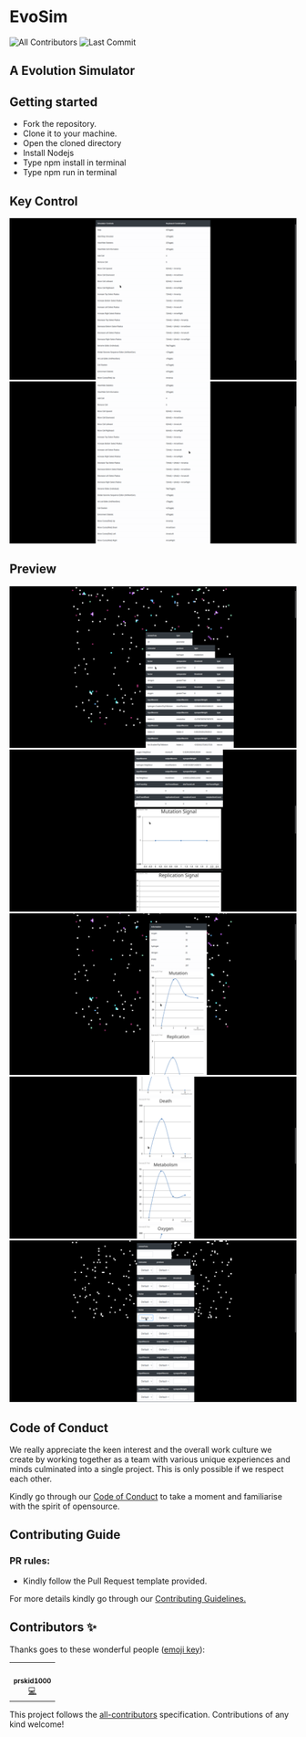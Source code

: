 # EvoSim
![All Contributors](https://img.shields.io/github/contributors/prskid1000/EvoSim)
![Last Commit](https://img.shields.io/github/last-commit/prskid1000/EvoSim)

## A Evolution Simulator

## Getting started

- Fork the repository.
- Clone it to your machine.
- Open the cloned directory
- Install Nodejs
- Type npm install in terminal
- Type npm run in terminal

## Key Control

![1](https://github.com/prskid1000/EvoSim/blob/main/Preview/11.png?raw=true)
![1](https://github.com/prskid1000/EvoSim/blob/main/Preview/12.png?raw=true)

## Preview

![1](https://github.com/prskid1000/EvoSim/blob/main/Preview/1.png?raw=true)
![1](https://github.com/prskid1000/EvoSim/blob/main/Preview/2.png?raw=true)
![1](https://github.com/prskid1000/EvoSim/blob/main/Preview/3.png?raw=true)
![1](https://github.com/prskid1000/EvoSim/blob/main/Preview/4.png?raw=true)
![1](https://github.com/prskid1000/EvoSim/blob/main/Preview/5.png?raw=true)

## Code of Conduct

We really appreciate the keen interest and the overall work culture we create by
working together as a team with various unique experiences and minds culminated
into a single project. This is only possible if we respect each other.

Kindly go through our
[Code of Conduct](https://github.com/prskid1000/Template/blob/main/.github/CODE_OF_CONDUCT_TEMPLATE/CODE_OF_CONDUCT.md)
to take a moment and familiarise with the spirit of opensource.

## Contributing Guide

### PR rules:
- Kindly follow the Pull Request template provided.

For more details kindly go through our
[Contributing Guidelines.](https://github.com/prskid1000/Template/blob/main/.github/CONTRIBUTING_TEMPLATE/CONTRIBUTING.md)

## Contributors ✨

Thanks goes to these wonderful people ([emoji key](https://allcontributors.org/docs/en/emoji-key)):

<!-- ALL-CONTRIBUTORS-LIST:START - Do not remove or modify this section -->
<!-- prettier-ignore-start -->
<!-- markdownlint-disable -->
<table>
  <tr>
    <td align="center"><a href="http://biograph.dx.am/"><img src="https://avatars0.githubusercontent.com/prskid1000" width="100px;" alt=""/><br /><sub><b>prskid1000</b></sub></a><br /><a href="https://github.com/prskid1000/Template/commits?author=prskid1000" title="Code">💻</a></td>
  </tr>
</table>

<!-- markdownlint-enable -->
<!-- prettier-ignore-end -->
<!-- ALL-CONTRIBUTORS-LIST:END -->

This project follows the [all-contributors](https://github.com/all-contributors/all-contributors) specification. Contributions of any kind welcome!
